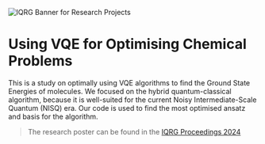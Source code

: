 ![IQRG Banner for Research Projects](../IQRG_Banner_Research_Projects_2024.png)

# Using VQE for Optimising Chemical Problems

This is a study on optimally using VQE algorithms to find the Ground State Energies of molecules. We focused on the hybrid quantum-classical algorithm, because it is well-suited for the current Noisy Intermediate-Scale Quantum (NISQ) era. Our code is used to find the most optimised ansatz and basis for the algorithm.

> The research poster can be found in the [IQRG Proceedings 2024](https://thinkingbeyond.education/iqrg_proceedings_2024/)
